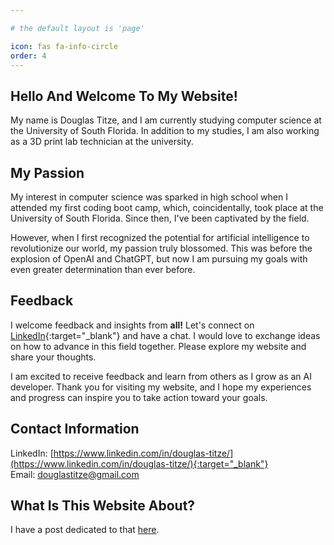 ```yaml
---

# the default layout is 'page'

icon: fas fa-info-circle
order: 4
---
```


## Hello And Welcome To My Website!  

My name is Douglas Titze, and I am currently studying computer science at the University of South Florida.
In addition to my studies, I am also working as a 3D print lab technician at the university.  

## My Passion

My interest in computer science was sparked in high school when I attended my first coding boot camp, which, coincidentally, took place at the University of South Florida. Since then, I've been captivated by the field.    
  
However, when I first recognized the potential for artificial intelligence to revolutionize our world, my passion truly blossomed.
This was before the explosion of OpenAI and ChatGPT, but now I am pursuing my goals with even greater determination than ever before.

## Feedback

I welcome feedback and insights from **all!**
Let's connect on [LinkedIn](https://www.linkedin.com/in/douglas-titze/){:target="_blank"} and have a chat.
I would love to exchange ideas on how to advance in this field together.
Please explore my website and share your thoughts.  

I am excited to receive feedback and learn from others as I grow as an AI developer.
Thank you for visiting my website, and I hope my experiences and progress can inspire you to take action toward your goals.

## Contact Information

LinkedIn: [https://www.linkedin.com/in/douglas-titze/](https://www.linkedin.com/in/douglas-titze/){:target="_blank"}  
Email: douglastitze@gmail.com

## What Is This Website About?

I have a post dedicated to that [here](/posts/introduction/).
